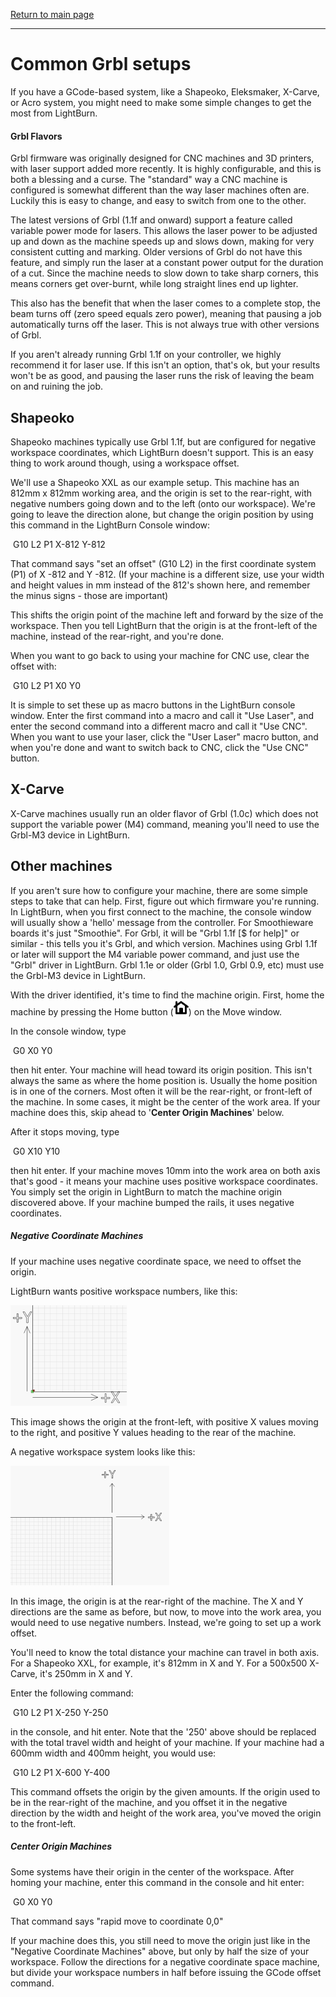 [Return to main page](README.md)

----

# Common Grbl setups

If you have a GCode-based system, like a Shapeoko, Eleksmaker,  X-Carve, or Acro system, you might need to make some simple changes to get the most from LightBurn.

#### Grbl Flavors

Grbl firmware was originally designed for CNC machines and 3D printers, with laser support added more recently.  It is highly configurable, and this is both a blessing and a curse. The "standard" way a CNC machine is configured is somewhat different than the way laser machines often are.  Luckily this is easy to change, and easy to switch from one to the other.

The latest versions of Grbl (1.1f and onward) support a feature called variable power mode for lasers. This allows the laser power to be adjusted up and down as the machine speeds up and slows down, making for very consistent cutting and marking. Older versions of Grbl do not have this feature, and simply run the laser at a constant power output for the duration of a cut.  Since the machine needs to slow down to take sharp corners, this means corners get over-burnt, while long straight lines end up lighter.

This also has the benefit that when the laser comes to a complete stop, the beam turns off (zero speed equals zero power), meaning that pausing a job automatically turns off the laser. This is not always true with other versions of Grbl.

If you aren't already running Grbl 1.1f on your controller, we highly recommend it for laser use.  If this isn't an option, that's ok, but your results won't be as good, and pausing the laser runs the risk of leaving the beam on and ruining the job.



## Shapeoko

Shapeoko machines typically use Grbl 1.1f, but are configured for negative workspace coordinates, which LightBurn doesn't support.  This is an easy thing to work around though, using a workspace offset.

We'll use a Shapeoko XXL as our example setup.  This machine has an 812mm x 812mm working area, and the origin is set to the rear-right, with negative numbers going down and to the left (onto our workspace). We're going to leave the direction alone, but change the origin position by using this command in the LightBurn Console window:

​	G10 L2 P1 X-812 Y-812

That command says "set an offset" (G10 L2) in the first coordinate system (P1) of X -812 and Y -812.  (If your machine is a different size, use your width and height values in mm instead of the 812's shown here, and remember the minus signs - those are important)

This shifts the origin point of the machine left and forward by the size of the workspace. Then you tell LightBurn that the origin is at the front-left of the machine, instead of the rear-right, and you're done.

When you want to go back to using your machine for CNC use, clear the offset with:

​	G10 L2 P1 X0 Y0

It is simple to set these up as macro buttons in the LightBurn console window.  Enter the first command into a macro and call it "Use Laser", and enter the second command into a different macro and call it "Use CNC".  When you want to use your laser, click the "User Laser" macro button, and when you're done and want to switch back to CNC, click the "Use CNC" button.



## X-Carve

X-Carve machines usually run an older flavor of Grbl (1.0c) which does not support the variable power (M4) command, meaning you'll need to use the Grbl-M3 device in LightBurn.



## Other machines

If you aren't sure how to configure your machine, there are some simple steps to take that can help. First, figure out which firmware you're running. In LightBurn, when you first connect to the machine, the console window will usually show a 'hello' message from the controller.  For Smoothieware boards it's just "Smoothie".  For Grbl, it will be "Grbl 1.1f [$ for help]" or similar - this tells you it's Grbl, and which version. Machines using Grbl 1.1f or later will support the M4 variable power command, and just use the "Grbl" driver in LightBurn.  Grbl 1.1e or older (Grbl 1.0, Grbl 0.9, etc) must use the Grbl-M3 device in LightBurn.

With the driver identified, it's time to find the machine origin. First, home the machine by pressing the Home button (![Home](img/home.png)) on the Move window.

In the console window, type

​	G0 X0 Y0

then hit enter.  Your machine will head toward its origin position. This isn't always the same as where the home position is. Usually the home position is in one of the corners. Most often it will be the rear-right, or front-left of the machine. In some cases, it might be the center of the work area. If your machine does this, skip ahead to '**Center Origin Machines**' below.

After it stops moving, type

​	G0 X10 Y10

then hit enter. If your machine moves 10mm into the work area on both axis that's good - it means your machine uses positive workspace coordinates. You simply set the origin in LightBurn to match the machine origin discovered above.  If your machine bumped the rails, it uses negative coordinates.

##### Negative Coordinate Machines

If your machine uses negative coordinate space, we need to offset the origin.

LightBurn wants positive workspace numbers, like this:

![](img/NormalWorkspace.png)

This image shows the origin at the front-left, with positive X values moving to the right, and positive Y values heading to the rear of the machine.

A negative workspace system looks like this:

![](img/NegativeWorkspace.png)

In this image, the origin is at the rear-right of the machine.  The X and Y directions are the same as before, but now, to move into the work area, you would need to use negative numbers.  Instead, we're going to set up a work offset.

You'll need to know the total distance your machine can travel in both axis.  For a Shapeoko XXL, for example, it's 812mm in X and Y. For a 500x500 X-Carve, it's 250mm in X and Y.

Enter the following command:

​	G10 L2 P1 X-250 Y-250

in the console, and hit enter. Note that the '250' above should be replaced with the total travel width and height of your machine.  If your machine had a 600mm width and 400mm height, you would use:

​	G10 L2 P1 X-600 Y-400

This command offsets the origin by the given amounts. If the origin used to be in the rear-right of the machine, and you offset it in the negative direction by the width and height of the work area, you've moved the origin to the front-left.



##### Center Origin Machines

Some systems have their origin in the center of the workspace. After homing your machine, enter this command in the console and hit enter:

​	G0 X0 Y0

That command says "rapid move to coordinate 0,0"

If your machine does this, you still need to move the origin just like in the "Negative Coordinate Machines" above, but only by half the size of your workspace. Follow the directions for a negative coordinate space machine, but divide your workspace numbers in half before issuing the GCode offset command.

